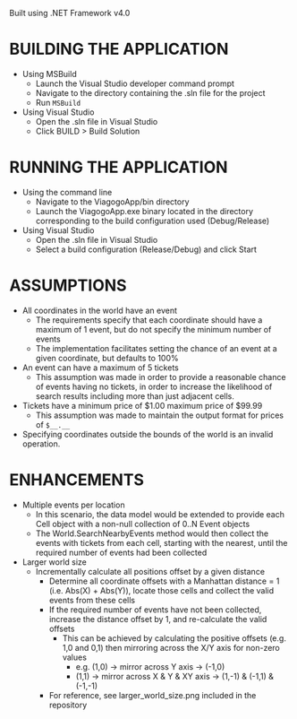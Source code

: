 ﻿Built using .NET Framework v4.0

# BUILDING THE APPLICATION
* Using MSBuild
	* Launch the Visual Studio developer command prompt
	* Navigate to the directory containing the .sln file for the project
	* Run `MSBuild`
* Using Visual Studio
	* Open the .sln file in Visual Studio
	* Click BUILD > Build Solution

# RUNNING THE APPLICATION
* Using the command line
	* Navigate to the ViagogoApp/bin directory
	* Launch the ViagogoApp.exe binary located in the directory corresponding to the build configuration used (Debug/Release)
* Using Visual Studio
	* Open the .sln file in Visual Studio
	* Select a build configuration (Release/Debug) and click Start

# ASSUMPTIONS
* All coordinates in the world have an event
	* The requirements specify that each coordinate should have a maximum of 1 event, but do not specify the minimum number of events
	* The implementation facilitates setting the chance of an event at a given coordinate, but defaults to 100%
* An event can have a maximum of 5 tickets
	* This assumption was made in order to provide a reasonable chance of events having no tickets, in order to increase the likelihood of search results including more than just adjacent cells.
* Tickets have a minimum price of $1.00 maximum price of $99.99
	* This assumption was made to maintain the output format for prices of `$__.__`
* Specifying coordinates outside the bounds of the world is an invalid operation.


# ENHANCEMENTS
* Multiple events per location
	* In this scenario, the data model would be extended to provide each Cell object with a non-null collection of 0..N Event objects
	* The World.SearchNearbyEvents method would then collect the events with tickets from each cell, starting with the nearest, until the required number of events had been collected
* Larger world size
	* Incrementally calculate all positions offset by a given distance
		* Determine all coordinate offsets with a Manhattan distance = 1 (i.e. Abs(X) + Abs(Y)), locate those cells and collect the valid events from these cells
		* If the required number of events have not been collected, increase the distance offset by 1, and re-calculate the valid offsets
			* This can be achieved by calculating the positive offsets (e.g. 1,0 and 0,1) then mirroring across the X/Y axis for non-zero values
				* e.g.	(1,0) -> mirror across Y axis -> (-1,0)
				* (1,1) -> mirror across X & Y & XY axis -> (1,-1) & (-1,1) & (-1,-1)
		* For reference, see larger_world_size.png included in the repository

